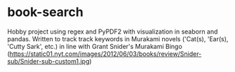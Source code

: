 # book-search

Hobby project using regex and PyPDF2 with visualization in seaborn and pandas. Written to track track keywords in Murakami novels ('Cat(s), 'Ear(s), 'Cutty Sark', etc.) in line with Grant Snider's Murakami Bingo (https://static01.nyt.com/images/2012/06/03/books/review/Snider-sub/Snider-sub-custom1.jpg)
